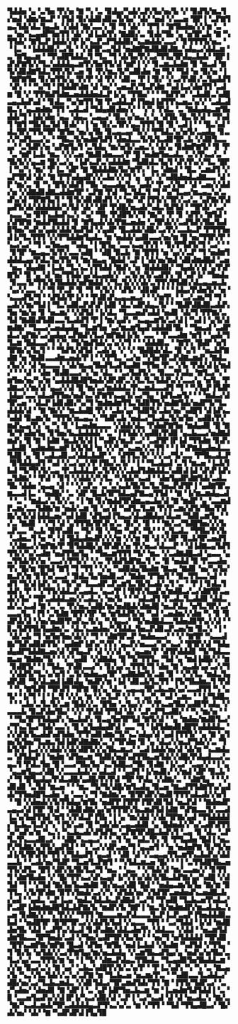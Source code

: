 ▜▟▟▅▝▄▝▃▜▅▝▛▞▅▝▇▝▚▝▃▝▉▟▄▞▚▟▞▃▛▞▙▞▅▞▙▝▞▝▉▟▜▞▆▃▜▞▅▟▝▟▆▞▆▃▛▝▐▜▟▝▉▞▟▟▊▟▉▃▜▞▙▞▝▟▞▝▅▟▝▞▃▃▅▝█▛▐▝▃▛▇▜▄▃▜▟▞▟▃▜▄▃▙▝▞▟▟▝▇▞▃▃▚▝▉▝▜▝▟▞▝▝▛▜▝▝▇▜▙▟▅▞▞▞▆▝▃▝▃▝▅▞▚▃▄▟▛▜▅▜▜▝▟▞▝▟▐▃▙▜▚▝▇▟▉▞▃▝▊▟▞▜▙▝▄▝▅▜▛▃▙▝▇▝▚▜▜▟▞▝▇▜▃▛▐▟▟▞▞▛▐▞▚▃▛▃▛▜▟▟▉▞▚▃▆▟▟▞▃▃▞▝▊▜▜▜▜▞▅▃▝▝▐▃▝▝▐▟▟▟▉▞▃▞▙▝▝▞▟▜▛▃▄▜▟▝▅▟▇▛▇▟█▟▉▟▇▃▚▟▄▃▞▟▟▃▆▝▃▝▇▜▄▃▆▝▝▜▚▟█▜▟▟▃▜▝▜▃▝▜▝▟▞▙▞▛▞▃▞▜▜▄▜▛▟▄▃▙▟▞▝█▛▐▟▚▛▇▜▞▞▜▃▚▟▟▟▄▃▆▜▚▜▅▜▜▞▟▝▆▛▐▝▞▝▊▃▆▃▙▟▆▝▉▝▆▃▟▝▇▜▞▟▉▟▇▜▟▃▜▜▚▜▞▃▅▝▊▝▛▞▆▃▜▞▚▟▉▟▅▝▇▝▜▞▝▜▟▝▅▝▉▞▅▝▐▝▇▛▇▜▅▝▊▞▅▜▜▞▄▝▛▞▛▝▟▝▛▞▝▟▊▃▝▛▐▝▉▞▝▞▃▞▛▟▊▞▃▜▄▟▟▜▝▟▚▝▝▝▚▞▜▝▐▜▟▟▛▟▆▝▟▝▅▞▝▃▅▃▛▞▜▃▛▟▆▝▚▟▐▃▞▟▅▜▜▝▃▟▆▝█▝▞▝▛▛▇▟▜▟▆▃▅▟▟▟▅▟▃▛▐▞▄▝▜▜▙▞▝▝▝▜▟▜▚▞▝▃▙▟▊▃▚▟█▃▄▃▙▟▚▟▝▝▊▟▃▝▚▞▆▜▜▝▇▝▛▃▟▟▃▛▐▜▅▟▐▟▜▜▚▃▅▃▚▞▞▝▃▟▃▟▇▃▚▝▄▃▆▟▆▞▜▜▝▃▟▃▟▝▜▟▄▟▊▟▅▞▞▝▝▞▚▝▛▟▃▝▃▝▇▟▄▟▄▃▆▜▙▟▟▞▜▝▐▟▞▟▅▝▄▃▝▟▄▃▝▃▄▃▞▝▉▃▚▞▅▃▚▝▄▝▟▜▙▝█▃▜▞▟▝▝▜▚▟▜▝▇▜▝▜▙▜▃▜▟▝▊▟▞▝▐▝▅▝▉▞▃▜▛▞▄▃▜▜▜▝▉▝█▝▃▟▐▝▝▝█▃▚▟▝▟▃▜▛▞▜▜▞▜▛▝▇▜▅▝▅▞▄▜▙▝▉▃▄▃▄▞▜▞▞▝▛▜▟▃▚▞▅▜▞▃▄▟▄▝▊▃▞▞▚▟▜▃▃▞▄▝▝▜▙▃▜▞▅▟▆▜▟▜▝▟▅▟▃▃▜▞▙▜▃▟▊▜▛▃▙▝▞▟▉▜▃▃▄▞▝▃▜▟▛▞▅▝▄▛▇▜▄▜▝▃▜▟▄▝▆▞▅▜▞▃▅▃▚▝▟▞▄▝▉▟▆▛▇▜▞▝▊▝▛▝▃▝▆▛▐▃▙▝▆▃▝▞▞▃▅▝▇▟▊▟▅▃▃▞▛▝█▝▅▟▆▜▅▃▟▃▝▃▚▜▚▃▞▃▝▜▙▜▞▞▄▃▆▝█▞▃▞▄▝▐▟▚▃▛▃▚▟▟▟▆▝▜▟▉▟▃▜▄▜▝▟▚▜▚▞▞▜▃▝█▛▐▝▚▞▚▝▆▞▝▛▐▃▝▟▛▝▇▝█▟▟▟▇▞▙▞▆▜▚▝▐▃▝▟▆▟▝▝█▃▝▃▆▟▜▝▞▃▛▜▛▟▝▟▞▝▇▝▛▜▚▟▄▟▛▞▞▃▙▞▞▞▜▝▄▝▄▞▝▞▚▟█▟▅▟▃▟▇▃▃▝▟▝▛▝▆▞▃▝▊▝▚▝█▜▞▟▟▜▝▜▙▝▄▃▃▟▄▜▃▝▄▟▞▝▛▃▞▞▙▞▝▟▝▃▅▞▞▟▟▞▅▝▞▟▇▟▊▟▇▃▟▟▆▜▛▝▃▛▇▝▛▟▝▜▃▜▟▃▜▝▜▝▚▞▜▃▄▞▆▃▄▃▚▞▃▟▚▞▟▝▜▛▇▜▄▜▝▝▊▜▞▟▊▟▉▟▜▝▞▝▅▞▚▛▐▜▜▞▞▜▛▞▃▞▃▝▄▛▇▞▛▟▄▟▜▞▟▞▟▟▟▟▟▞▚▜▟▝▟▞▝▟▛▝▛▟█▞▅▃▟▞▚▟▃▜▟▜▟▝▝▜▛▟▞▝▃▞▚▃▃▝▅▝▉▜▚▃▙▟▚▃▚▝▚▞▝▜▙▝▛▟█▜▞▞▜▝▇▞▚▝▛▝▊▝▟▜▚▝▇▜▟▝▞▟▜▛▇▝▆▟▟▜▙▟▟▝▊▝▇▜▄▟▞▟▞▛▇▃▅▟▅▝▃▜▛▟▞▞▃▟▜▟▚▜▙▞▙▟▉▜▅▞▚▟▚▞▄▟▞▟▟▞▙▟▜▟▝▞▄▟▛▝█▃▟▟▞▟█▞▃▞▛▞▃▃▙▃▛▝▛▜▜▜▅▟▐▞▜▃▜▜▜▝▞▞▛▜▟▟▆▜▄▟▃▝▆▝▅▟▟▞▄▟▊▃▃▞▅▞▆▝█▝▅▞▜▜▛▞▛▝▚▃▞▃▞▝▜▝▃▜▅▃▄▝▚▟▄▝▐▝█▜▄▝▃▃▚▃▄▜▚▜▝▝▊▞▛▜▟▜▞▜▝▃▞▝▝▝▊▜▛▝▆▃▄▃▜▞▛▞▃▃▚▟█▝▝▟█▝▉▃▙▝▇▝█▜▜▝▅▝▄▞▞▃▛▝▜▝▅▟▆▜▟▟▟▃▄▞▛▟▃▜▄▜▜▞▜▝▆▞▅▃▄▝█▟▟▝▃▛▐▝▟▞▅▞▆▟▝▟▊▟▆▟█▟▝▃▅▝▅▃▝▟▄▟▇▝▐▃▙▝▜▃▚▃▚▜▜▟▟▝▇▟▚▝▅▝▉▟▟▟▉▞▝▜▄▟▞▞▟▝▄▜▚▛▇▜▞▝▉▝▄▝▟▝▅▞▜▜▟▞▄▞▟▃▄▟▞▞▝▃▜▞▄▜▞▃▟▜▚▝█▝▄▛▐▞▝▜▅▟▄▝▊▃▃▜▞▜▜▞▙▜▙▟▟▞▅▛▇▟▟▝▞▜▃▜▞▞▞▟▞▃▜▜▚▜▜▟▊▞▟▃▄▃▅▃▙▝▄▞▞▃▃▝▞▝▜▝▛▃▛▝▊▝▜▝▚▜▞▞▝▟▜▞▝▟▊▟▛▝▝▝▐▟▄▞▛▟▅▜▞▝▅▝▚▃▃▟▜▞▜▝▝▟▜▟▞▛▐▞▝▝▛▟▊▟▚▃▄▃▅▃▞▝▝▞▆▜▚▝▝▃▞▃▆▞▜▝▜▝▃▟▞▞▆▞▜▟▐▝▜▃▚▟▉▃▛▟▚▛▐▟▉▝▟▃▚▟▛▟▄▃▜▞▝▝█▟▛▟█▟▉▃▟▟▚▜▅▝▆▞▅▝▊▝▅▃▆▞▝▞▟▜▟▝▐▞▟▃▝▜▃▃▅▟▚▟▟▝▅▟▊▝▟▞▜▝▛▛▇▞▃▜▟▝▇▟▉▟▜▟▊▃▃▜▃▟▟▜▝▛▐▝▆▞▄▟▚▝▚▃▄▃▆▜▞▃▞▟▐▝▚▟▐▝▄▜▞▟▆▟▇▞▝▜▃▃▞▃▅▟▄▟▄▝▜▃▆▜▅▝▃▞▆▃▆▜▄▟▚▟▟▟▊▜▙▝▝▜▅▃▟▝▃▟▛▟▃▞▄▛▇▞▃▞▄▟▄▞▃▛▇▟▚▜▃▞▆▛▇▟▐▞▙▝▃▃▝▝▛▃▃▟▆▝▆▜▝▝▄▟▞▜▜▃▆▝█▟▃▃▞▜▝▞▚▝▜▞▆▟▜▟▞▃▚▞▞▜▝▝▝▟▟▟▉▃▝▝▇▜▚▝█▟▛▝▅▜▜▛▇▞▄▜▄▜▝▝▝▜▟▜▞▟▜▟▝▃▟▞▄▝▞▝▞▝█▟█▟▞▟▃▝█▝▄▜▝▝▅▃▙▛▇▟▇▝▅▝▇▟▊▃▃▟▆▃▅▟▞▛▐▝▝▞▛▜▃▝▃▞▅▝▚▜▅▜▛▃▛▟▇▃▆▟▚▝▇▟▃▞▙▞▞▝▟▝▆▃▃▃▚▝▟▞▆▃▄▜▙▟▜▃▟▜▄▟▇▝▜▜▅▝▛▃▝▞▙▝▛▟▞▟▐▞▆▟▞▝▝▝▟▝▝▟▅▝▉▟▉▃▃▞▚▝▅▝▟▃▝▝▃▞▙▟▜▞▃▝▉▃▃▜▚▟▄▝▇▜▃▞▚▝▆▜▅▞▅▞▚▞▆▝▄▟▟▟█▟█▜▅▟▞▟▛▟▛▃▚▜▃▜▃▜▟▟▚▞▞▃▃▞▄▝▅▜▄▝▛▟▇▃▞▞▆▞▟▝▄▃▞▞▟▝█▝▆▞▃▞▆▟▟▟▃▜▚▃▆▟▃▃▟▜▝▜▝▝▚▜▄▛▐▜▟▛▐▟▄▞▃▃▚▟▃▟▜▜▅▞▅▟▚▃▚▛▇▜▚▃▄▜▞▃▞▜▄▝▐▟▜▃▅▜▞▝▝▝▆▟▃▞▟▜▛▃▅▝▝▟▃▛▐▟▊▟▉▞▚▞▜▝▆▟▆▟▆▜▜▃▜▟▉▜▜▞▅▟▇▜▟▞▅▟▛▜▞▜▃▟▟▟▞▟▝▝▇▝▇▞▞▝▆▃▙▟█▝▛▞▝▃▙▞▄▞▜▟▉▜▞▃▙▞▅▞▚▟█▜▝▟▐▟▚▃▚▟▟▝▉▃▆▞▙▝▜▜▜▞▅▃▄▃▚▝▜▟▛▃▙▝▅▟▃▞▜▃▟▃▜▞▅▜▅▝▄▟▉▞▛▞▆▟▚▃▄▜▚▝▄▝▚▝▊▝▐▃▅▟▆▃▃▃▝▞▟▟▞▟▃▝▛▟▅▛▇▜▅▝▆▟▄▟▊▝█▝▇▜▞▜▚▟▅▜▄▝▊▜▅▞▙▃▙▟▟▟▞▝▃▝▐▜▜▟▞▞▄▟▉▞▛▟▉▝▄▃▙▃▃▞▅▟▇▟▆▟▚▝█▝▇▝▐▟▇▝▆▃▙▜▞▟▐▝▚▟▛▞▆▃▛▃▞▝▃▟▜▛▐▛▐▟▝▜▜▟▆▝▊▟▚▃▙▟▉▝▄▟▆▟▆▃▆▛▐▞▙▜▟▝▆▝▞▞▚▞▚▃▅▞▞▃▜▜▝▝▐▝▚▛▇▟▄▟▅▟▃▃▜▟█▝▄▝█▝▃▟▃▟▊▃▞▟▟▃▙▟▛▝▃▝▟▜▜▃▜▞▝▞▞▃▞▜▞▃▃▝▛▜▙▃▟▃▛▝▉▜▟▟▄▟▜▝▚▟▝▞▃▞▄▞▞▛▐▜▙▞▃▜▞▝▐▝▝▜▃▟▄▟▝▃▜▝▆▃▅▝▐▃▙▜▙▟▝▜▞▜▚▜▞▃▄▝▛▃▙▟▟▃▛▃▜▞▛▞▞▃▙▟▜▟▇▟▟▃▚▟▊▟▐▟▝▟▚▛▐▟▚▃▜▟▇▞▝▝▛▟▝▝▊▜▝▞▟▟▞▞▚▜▃▝▚▜▟▞▚▃▟▝▝▟▅▜▄▟▛▟▇▜▟▞▃▟▃▜▙▝▟▟▅▝▄▃▄▝▟▝▝▝▞▃▛▃▝▃▝▃▚▃▙▜▙▜▃▜▃▜▅▃▛▟▜▛▐▝▄▟▇▜▛▃▆▃▃▟▐▃▝▝▅▟█▞▝▃▝▟▛▝█▃▙▜▛▜▟▃▄▛▇▃▄▜▜▟▝▝▇▝▐▞▆▃▆▟▄▃▟▝▝▃▝▝▆▟▃▞▃▜▞▞▃▝▐▝▇▝▊▞▆▟▟▜▛▟▆▃▄▃▙▞▟▝▇▝▆▟▛▝▄▝▃▃▆▟▛▃▆▞▃▃▜▟▇▞▆▝▅▟▞▃▆▝▉▝▄▞▟▝▚▟▜▃▜▃▆▝▛▞▛▃▆▞▟▜▞▜▙▞▛▟▇▞▄▜▞▟▐▟▟▃▅▞▚▟▐▟▉▝▟▜▄▟▐▜▄▃▞▟▃▟█▟▄▞▟▃▅▝▜▟▊▃▆▜▄▝▝▞▃▝▇▟▊▝▝▞▜▝▟▝▄▜▜▜▙▜▛▟▚▞▃▝▉▞▚▝▉▝▝▝▇▞▃▞▜▟█▜▅▞▞▞▙▃▛▃▃▝▚▃▙▝▉▜▚▟▊▃▝▜▞▝▉▝▞▜▅▝▚▟▚▝▜▞▝▝▄▜▃▟▃▝▜▜▙▞▛▞▙▝▃▟▅▃▜▝▅▝▚▝▟▝█▟▄▟▅▟▛▞▞▞▆▝▞▞▆▝▉▝▟▝▞▟▛▝▉▃▙▜▛▃▅▟▜▝▞▟▇▃▞▞▆▛▇▞▛▝▉▜▟▟█▞▄▜▛▟▛▞▅▝▛▞▅▃▞▟▃▃▛▝▝▟▐▟▇▃▄▜▟▜▜▜▞▞▚▞▃▟▆▝▅▟▜▜▅▜▄▝▝▜▅▃▆▜▜▜▝▜▞▝▆▃▝▞▃▟▇▟█▃▟▝▄▃▃▝▄▃▜▜▟▞▛▞▅▝▃▃▞▞▛▜▞▞▝▞▃▝▛▟▟▜▟▛▇▃▜▝▃▝▉▝▅▟▟▝▉▝▛▃▃▟▅▜▚▝█▞▆▝█▜▟▝▇▜▝▜▝▜▜▝▝▞▄▝▚▟▉▟▄▜▙▟▆▝▇▃▄▝▇▟▊▝▅▞▚▞▙▞▆▃▛▞▆▝▊▜▚▞▃▃▞▝▉▟▃▜▄▜▅▟▊▃▞▝▇▟▅▝▛▜▅▜▝▝▉▃▜▜▃▃▚▟▝▝▟▜▝▜▞▟▐▟▚▝▚▝▜▞▚▞▜▃▃▟▛▃▛▃▆▜▃▜▙▜▃▟▞▃▜▝▃▝▝▛▐▝▊▟▃▜▟▟▚▝▛▝▝▞▜▜▞▟▟▃▛▃▄▟▃▝▄▃▞▛▐▝▉▜▚▜▄▟▚▞▆▟█▃▞▃▞▟▇▜▛▃▄▟▞▞▙▞▝▜▛▃▟▟▟▃▅▞▞▃▟▃▚▝▅▞▙▝▝▝▚▟▃▟▜▝▛▃▟▃▜▃▟▟▉▝▟▟▃▟▞▃▚▃▟▝▇▝▃▝▃▝▛▞▅▃▚▟█▞▆▞▅▟█▟▞▟▆▟█▝▅▃▛▟▃▝▅▜▃▜▛▞▃▞▃▃▄▜▄▝▐▜▝▃▜▟▇▝█▜▚▜▛▝▅▝▆▜▟▟▜▞▅▝▚▟▝▃▅▟▆▞▞▟▆▝▚▝▊▝▊▟▛▟▞▟▝▞▅▞▅▟▉▜▚▟▚▃▜▞▄▝▚▜▄▃▞▝▜▞▅▟█▟▃▃▜▟▅▟▉▜▚▞▞▟▝▝▊▃▜▟▜▜▙▜▄▟▆▞▃▝▟▃▚▃▆▟▅▞▚▜▟▟▃▜▅▃▛▟▊▃▛▃▅▞▆▝▉▃▚▝▐▝▝▟▞▃▙▝▜▝▅▜▅▜▅▞▟▞▞▝▜▝▝▟▇▜▛▃▛▝▆▟▅▃▃▞▝▝▞▝▇▜▛▝▚▃▃▟▇▞▜▟▚▟▉▟▜▜▞▝▄▟▆▛▐▟▚▞▚▜▚▝▄▃▛▞▅▃▃▞▚▞▚▃▞▝█▜▛▞▟▝▜▟▄▟▄▟▛▜▟▟▇▃▅▞▟▝▟▜▄▃▛▝▟▝▞▞▟▝▄▝▄▃▅▞▛▝▟▜▛▟▟▟▊▝▜▞▜▟▃▃▆▃▅▝▇▟▆▞▜▞▝▝▞▝▄▟▊▝▞▟▇▟▄▝█▝▜▞▜▜▜▃▝▜▟▝▄▝▆▟▐▟█▞▞▝▆▝▊▟█▜▞▝▐▝▜▟▃▝▛▟▊▃▃▞▚▝▊▞▄▞▃▜▜▜▞▜▝▟▅▝▇▝▄▃▟▞▄▞▃▞▞▜▝▞▟▟▜▞▜▃▚▞▅▜▝▃▜▞▅▟▅▃▄▜▛▝▄▟▇▟▆▜▞▃▆▝▉▝▝▞▚▜▃▝▆▟▃▜▄▟▛▟▊▝▜▞▟▃▆▟▐▟▉▟▄▝▆▟▛▞▆▝▐▟▝▟▊▃▙▜▃▜▜▝▐▜▞▜▙▟▆▃▜▝▛▟▝▝▚▝▇▜▟▜▝▜▛▟▜▝▜▛▇▝▉▞▄▝▟▃▝▃▄▃▄▜▛▃▙▃▅▞▄▞▃▃▟▜▜▝▚▝▄▜▞▝▐▞▜▝▐▝▐▃▜▝▞▞▄▝▆▝▞▃▜▃▛▝▞▝▃▝▄▞▚▝▚▟▝▃▆▃▝▝▐▞▜▟█▃▝▝▝▃▙▞▃▜▃▜▞▃▆▝█▟▞▞▃▝█▜▅▝▃▜▄▞▞▝▚▜▚▃▅▜▙▞▄▟▉▜▚▟▄▝▞▃▃▃▙▝▉▃▛▟▅▜▙▞▝▞▞▝▛▟▟▝▛▜▟▝▟▞▝▃▛▃▛▜▃▟▉▞▝▝▚▝▆▞▅▝▝▝▝▜▄▜▛▜▜▟▄▟▚▝▅▃▙▟▚▝▉▃▄▜▅▜▛▜▟▝▇▜▞▟▝▝▄▝▆▟▅▞▆▟▉▜▃▞▞▜▚▃▜▃▞▜▟▞▃▃▚▝█▝▄▜▄▟▄▟▛▟▝▃▃▝▜▝▐▟▜▟▅▟▊▟█▜▚▟▟▟▟▃▝▞▞▟▜▞▙▃▟▟▚▟▜▟▅▝▛▜▚▟▊▟▆▞▜▞▚▃▚▟▄▞▟▝▄▟▐▜▜▜▞▝▄▝▇▝▄▜▅▞▙▜▅▞▜▃▆▃▜▟▐▟▛▟▇▟▇▞▃▝▞▜▛▟▆▝▉▝▄▝▟▃▞▞▅▃▛▜▟▞▞▃▝▜▙▜▞▛▐▃▞▞▞▟▟▞▞▟▞▟█▜▞▞▄▜▙▃▆▃▞▝▃▟▐▟▟▞▅▞▟▝▟▞▆▝▚▃▆▟▄▃▝▟▜▟▄▛▐▝▆▟▆▝▟▜▅▃▆▝▜▟▉▞▅▟▚▟▜▜▙▃▅▜▟▞▞▟█▞▛▟▄▟▃▃▞▃▄▃▜▝▛▟▃▜▅▝█▝▃▃▞▜▙▞▙▞▚▃▜▟█▃▞▜▙▝▊▟▇▝▐▞▃▞▝▃▄▞▞▝▐▝▄▝▄▃▆▜▄▃▞▟█▝▞▃▃▃▙▟▞▃▚▟▃▟▝▝▄▟▜▝▐▞▅▟▊▞▝▞▆▟▝▟▛▝▉▃▙▝▞▝▜▝█▜▄▟▄▞▛▟▃▟█▞▄▟█▞▛▞▛▟▝▜▛▝▛▟▄▝▞▟▇▞▃▝▝▟▇▜▄▝▝▝▞▟▊▟▊▝▃▜▟▝▆▃▅▝▝▝▆▃▝▜▞▜▞▟█▞▆▜▃▟▄▝▉▃▅▝▇▃▟▜▜▟▇▜▚▞▄▟▟▞▜▜▅▟█▜▃▟▅▝▄▝▃▃▚▝▜▝▇▟▆▞▃▝▉▜▛▟▛▞▅▟▊▜▜▜▚▟▃▟▞▞▅▜▝▝█▝▞▟▅▟▞▞▙▜▜▟▄▞▆▜▙▝▅▟▛▛▐▜▛▛▐▜▛▟▊▜▟▝▅▃▛▟▝▝▇▟▅▟▛▃▄▃▞▟▐▜▛▝▊▟▝▝▟▟▊▟▇▞▄▞▅▜▜▜▛▞▙▃▆▟▜▟▐▟▇▝▚▛▇▃▃▜▞▃▃▟▐▃▚▞▙▟▜▜▟▝▆▜▝▞▛▟▃▛▐▜▙▝▐▝▄▝▆▞▟▟▝▞▟▞▜▛▇▞▄▟▝▜▜▟▟▟▟▞▜▃▙▃▜▃▛▞▚▝▐▜▞▃▅▝█▝▚▟▞▟▞▃▄▃▟▟▊▝▄▝█▟▅▟▞▞▚▞▃▟▛▟▜▜▚▞▚▟▚▞▆▝▚▃▚▝▚▃▙▃▟▞▟▜▟▜▄▝▃▛▇▜▛▟█▃▙▟▚▜▝▃▄▝▉▝▟▃▝▃▛▜▃▜▚▃▃▟▉▃▞▝▝▟█▞▚▃▄▃▞▝▝▃▜▝▅▝▚▟▃▜▚▝▊▝▛▜▄▟▅▝█▟▐▝▅▃▛▞▜▟▇▞▄▜▜▞▄▟▜▟▝▝▚▝▃▞▞▟▛▃▅▞▜▝▄▃▅▜▝▝▅▝▅▟▅▛▇▝▊▞▜▞▅▟▐▞▙▜▛▟▜▞▜▜▝▞▜▟▄▟▜▝▄▃▟▝▝▟▊▝▟▝▞▃▄▃▄▜▜▃▆▜▚▃▙▟▚▞▟▟▃▃▙▝▝▃▟▞▅▞▜▟▛▝▜▃▅▜▃▛▇▜▝▝▚▜▟▃▆▃▅▝█▞▝▝▐▝▃▜▜▟█▜▙▃▅▜▜▞▟▜▃▝█▜▝▟▛▞▙▜▙▜▃▞▜▝▅▃▝▝▄▃▝▝▞▜▟▞▟▝▆▞▃▃▅▞▞▝▊▜▜▜▝▟▆▜▙▟▅▝▞▝█▞▜▜▚▃▞▟▚▃▄▛▐▞▚▜▚▞▟▞▙▜▙▃▙▛▇▞▄▞▚▟█▝▞▟▜▟▝▜▝▝▞▜▟▝▇▞▙▞▙▃▆▟▇▝▉▞▅▃▞▟█▝█▟▝▝▅▟▄▃▆▞▙▜▄▝▇▞▆▝▉▜▜▃▝▞▙▜▛▟▆▝▉▜▚▜▅▟▞▃▞▞▚▝▟▜▟▞▅▞▚▜▟▜▛▃▅▟▅▟▚▃▅▟█▃▙▞▄▟▝▝▄▟▃▝▃▛▐▃▄▝▅▟▃▜▟▃▙▃▛▟▇▟▝▃▞▜▝▜▚▟█▝▜▃▙▃▅▜▚▟▃▞▛▃▟▛▐▟▆▟▆▟█▜▟▃▙▛▇▞▙▝▆▟▛▞▙▝▇▛▐▝▆▃▜▞▆▟▆▟▛▞▆▃▟▃▙▃▚▃▅▝▊▟▇▞▞▝▚▝▛▞▞▝▜▜▜▝▇▃▃▃▆▃▛▟▃▃▃▜▃▛▐▃▛▃▄▛▐▜▅▟▟▟▉▃▙▟▝▝▅▟█▜▛▝▉▜▛▜▛▃▞▞▟▟▜▞▙▟▝▞▄▃▃▝▜▜▝▝▃▞▜▟▟▝▐▞▟▝▆▟█▟▅▜▙▝▟▟▝▃▟▜▚▞▟▃▟▝▊▟▚▟▇▞▟▟▃▟▅▜▚▝▟▟▃▃▝▞▟▟▝▝▅▃▆▜▟▟▆▜▙▃▃▜▛▜▅▟▞▃▟▝▞▜▅▞▄▟▛▜▛▞▙▞▙▞▝▝▅▞▜▝▅▜▟▟▟▟▝▜▛▟▉▝█▜▚▃▆▛▇▞▆▛▇▝█▃▟▝▟▜▅▝▇▜▙▝▅▟▐▃▙▟▝▞▙▟▆▝▚▟▜▟▝▞▜▜▄▝▜▝▉▞▙▝▅▜▟▞▞▃▞▛▇▜▄▞▆▞▅▃▙▟▄▝▞▃▆▜▙▃▟▜▄▞▄▝▅▟▚▞▅▜▙▞▃▜▃▞▄▞▃▃▜▜▜▞▆▝▅▝▐▝▜▞▝▟▆▃▛▟▄▃▜▜▙▟▃▝▜▃▄▟▉▜▅▜▙▟▟▃▆▝▞▞▅▝▉▃▞▃▚▝▇▝▄▞▝▃▙▃▚▟█▜▚▜▞▃▚▞▛▝▝▛▐▃▚▟▚▝▚▝▚▝▃▝▇▃▄▞▙▝▚▃▚▜▃▜▟▞▞▃▚▞▃▛▇▝▆▝▜▃▙▃▅▝▅▃▆▞▛▃▝▝▚▟▉▃▃▜▃▟▟▃▞▟█▞▅▞▃▞▜▃▙▃▆▟▃▝▞▟▊▜▟▃▞▜▛▃▆▟▜▟▞▜▜▝▇▝▐▜▜▞▜▟▛▃▞▝▃▞▚▟▅▞▝▟▅▟▊▝▇▝▟▛▐▝▃▝▄▛▐▟▛▜▅▃▙▃▆▝▆▝▐▃▅▟▆▜▟▜▟▟▐▝▃▝▉▝▃▃▅▜▄▟▚▞▞▟▐▛▐▞▚▃▞▟▉▞▟▝▃▛▐▝▃▞▚▃▟▝▟▝▟▝▅▃▟▃▚▝▇▞▃▝▇▞▚▃▟▃▆▟▞▜▛▃▟▟▟▟▄▃▛▜▚▃▚▞▃▝▆▝▞▜▜▝▝▜▟▝▜▜▄▟█▃▞▝█▞▟▞▅▞▝▟▞▝▇▝▚▟▛▟▛▟▐▜▄▜▉

